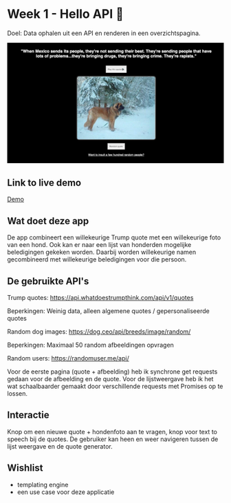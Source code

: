 # Week 1 - Hello API 🐒

Doel: Data ophalen uit een API en renderen in een overzichtspagina.

![screenshot](./screenshot.png)

## Link to live demo

[Demo](https://joostflick.github.io/web-app-from-scratch-18-19/week1/)

## Wat doet deze app

De app combineert een willekeurige Trump quote met een willekeurige foto van een hond. Ook kan er naar een lijst van honderden mogelijke beledigingen gekeken worden. Daarbij worden willekeurige namen gecombineerd met willekeurige beledigingen voor die persoon.

## De gebruikte API's

Trump quotes:
https://api.whatdoestrumpthink.com/api/v1/quotes

Beperkingen: Weinig data, alleen algemene quotes / gepersonaliseerde quotes

Random dog images:
https://dog.ceo/api/breeds/image/random/

Beperkingen: Maximaal 50 random afbeeldingen opvragen

Random users:
https://randomuser.me/api/

Voor de eerste pagina (quote + afbeelding) heb ik synchrone get requests gedaan voor de afbeelding en de quote. Voor de lijstweergave heb ik het wat schaalbaarder gemaakt door verschillende requests met Promises op te lossen.

## Interactie

Knop om een nieuwe quote + hondenfoto aan te vragen, knop voor text to speech bij de quotes.
De gebruiker kan heen en weer navigeren tussen de lijst weergave en de quote generator.

## Wishlist

- templating engine
- een use case voor deze applicatie

